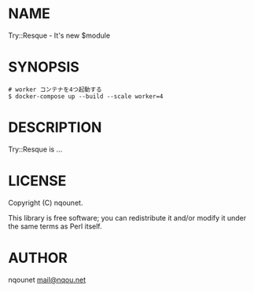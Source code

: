 # NAME

Try::Resque - It's new $module

# SYNOPSIS

    # worker コンテナを4つ起動する
    $ docker-compose up --build --scale worker=4

# DESCRIPTION

Try::Resque is ...

# LICENSE

Copyright (C) nqounet.

This library is free software; you can redistribute it and/or modify
it under the same terms as Perl itself.

# AUTHOR

nqounet <mail@nqou.net>
